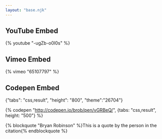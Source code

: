 ```yaml
---
layout: "base.njk"
---
```

## YouTube Embed
    
<div style="width: 500px;">
    {% youtube "-ugZb-o0l0s" %}
</div>


## Vimeo Embed

<div style="width: 500px;">
    {% vimeo "65107797" %}
</div>

## Codepen Embed
{"tabs": "css,result", "height": "800", "theme":"26704"}

{% codepen "http://codepen.io/brob/pen/vGRBeQ/", {tabs: "css,result", height: "500"}  %}

{% blockquote "Bryan Robinson" %}This is a quote by the person in the citation{% endblockquote %}
